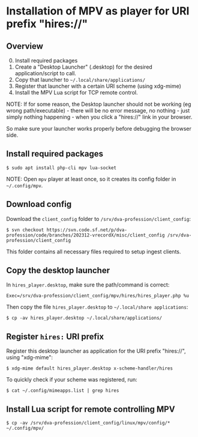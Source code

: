 # Installation of MPV as player for URI prefix "hires://"

## Overview

  0. Install required packages
  1. Create a "Desktop Launcher" (.desktop) for the desired application/script to call.
  2. Copy that launcher to `~/.local/share/applications/`
  3. Register that launcher with a certain URI scheme (using xdg-mime)
  4. Install the MPV Lua script for TCP remote control.

NOTE: If for some reason, the Desktop launcher should not be working (eg wrong path/executable) - there will be no error message, no nothing - just simply nothing happening - when you click a "hires://" link in your browser.

So make sure your launcher works properly before debugging the browser side.


## Install required packages

`$ sudo apt install php-cli mpv lua-socket`

NOTE: Open `mpv` player at least once, so it creates its config folder in `~/.config/mpv`.


## Download config

Download the `client_config` folder to `/srv/dva-profession/client_config`:

`$ svn checkout https://svn.code.sf.net/p/dva-profession/code/branches/202312-vrecordX/misc/client_config /srv/dva-profession/client_config`

This folder contains all necessary files required to setup ingest clients.


## Copy the desktop launcher

In `hires_player.desktop`, make sure the path/command is correct:

`Exec=/srv/dva-profession/client_config/mpv/hires/hires_player.php %u`


Then copy the file `hires_player.desktop` to `~/.local/share applications`:

`$ cp -av hires_player.desktop ~/.local/share/applications/`


## Register `hires:` URI prefix

Register this desktop launcher as application for the URI prefix "hires://", using "xdg-mime":

`$ xdg-mime default hires_player.desktop x-scheme-handler/hires`


To quickly check if your scheme was registered, run:

`$ cat ~/.config/mimeapps.list | grep hires`


## Install Lua script for remote controlling MPV

`$ cp -av /srv/dva-profession/client_config/linux/mpv/config/* ~/.config/mpv/`


